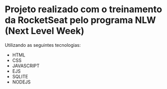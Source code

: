 # Projeto realizado com o treinamento da RocketSeat pelo programa NLW (Next Level Week)

Utilizando as seguintes tecnologias:

- HTML
- CSS
- JAVASCRIPT
- EJS
- SQLITE
- NODEJS
